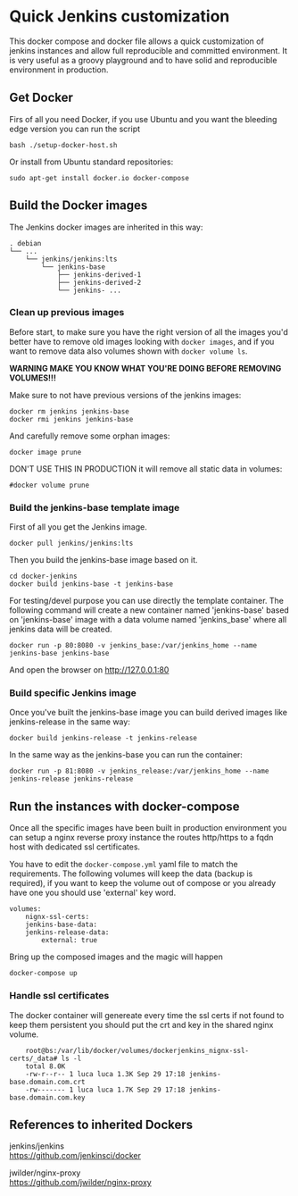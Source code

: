 # Quick Jenkins customization

This docker compose and docker file allows a quick customization of jenkins
instances and allow full reproducible and committed environment.
It is very useful as a groovy playground and to have solid and reproducible
 environment in production.


## Get Docker

Firs of all you need Docker, if you use Ubuntu and you want the bleeding edge
version you can run the script

    bash ./setup-docker-host.sh

Or install from Ubuntu standard repositories:

    sudo apt-get install docker.io docker-compose

## Build the Docker images

The Jenkins docker images are inherited in this way:

    . debian
    └── ...
        └── jenkins/jenkins:lts
            └── jenkins-base
                ├── jenkins-derived-1
                ├── jenkins-derived-2
                └── jenkins- ...

### Clean up previous images

Before start, to make sure you have the right version of all the images you'd
 better have to remove old images looking with `docker images`, and if you
 want to remove data also volumes shown with `docker volume ls`.

**WARNING MAKE YOU KNOW WHAT YOU'RE DOING BEFORE REMOVING VOLUMES!!!**

Make sure to not have previous versions of the jenkins images:

    docker rm jenkins jenkins-base
    docker rmi jenkins jenkins-base

And carefully remove some orphan images:

    docker image prune

DON'T USE THIS IN PRODUCTION it will remove all static data in volumes:

    #docker volume prune


### Build the jenkins-base template image

First of all you get the Jenkins image.

    docker pull jenkins/jenkins:lts

Then you build the jenkins-base image based on it.

    cd docker-jenkins
    docker build jenkins-base -t jenkins-base

For testing/devel purpose you can use directly the template container. The
 following command will create a new container named 'jenkins-base' based on
 'jenkins-base' image with a data volume named 'jenkins_base' where all jenkins
 data will be created.

    docker run -p 80:8080 -v jenkins_base:/var/jenkins_home --name jenkins-base jenkins-base

And open the browser on http://127.0.0.1:80

### Build specific Jenkins image

Once you've built the jenkins-base image you can build derived images like
 jenkins-release in the same way:

    docker build jenkins-release -t jenkins-release

In the same way as the jenkins-base you can run the container:

    docker run -p 81:8080 -v jenkins_release:/var/jenkins_home --name jenkins-release jenkins-release

## Run the instances with docker-compose

Once all the specific images have been built in production environment you can
setup a nginx reverse proxy instance the routes http/https to a fqdn host with
dedicated ssl certificates.

You have to edit the `docker-compose.yml` yaml file to match the requirements.
The following volumes will keep the data (backup is required), if you want to
keep the volume out of compose or you already have one you should use
'external' key word.

    volumes:
        nignx-ssl-certs:
        jenkins-base-data:
        jenkins-release-data:
            external: true

Bring up the composed images and the magic will happen

    docker-compose up

### Handle ssl certificates

The docker container will genereate every time the ssl certs if not found to
 keep them persistent you should put the crt and key in the shared nginx
 volume.

```
    root@bs:/var/lib/docker/volumes/dockerjenkins_nignx-ssl-certs/_data# ls -l
    total 8.0K
    -rw-r--r-- 1 luca luca 1.3K Sep 29 17:18 jenkins-base.domain.com.crt
    -rw------- 1 luca luca 1.7K Sep 29 17:18 jenkins-base.domain.com.key
```

## References to inherited Dockers

jenkins/jenkins  
https://github.com/jenkinsci/docker

jwilder/nginx-proxy  
https://github.com/jwilder/nginx-proxy
